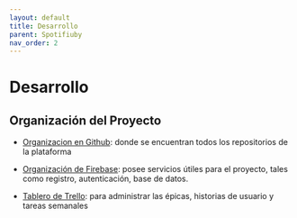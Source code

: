 ```yaml
---
layout: default
title: Desarrollo
parent: Spotifiuby
nav_order: 2
---
```


# Desarrollo

## Organización del Proyecto

- [Organizacion en Github](https://github.com/taller2-grupo5-rostov-1c2022):
  donde se encuentran todos los repositorios de la plataforma

- [Organización de Firebase](https://console.firebase.google.com/u/0/project/rostov-spotifiuby/overview):
  posee servicios útiles para el proyecto, tales como registro, autenticación, base de datos.

- [Tablero de Trello](https://trello.com/b/Kjg4LeEq/spotifiuby):
  para administrar las épicas, historias de usuario y tareas semanales
